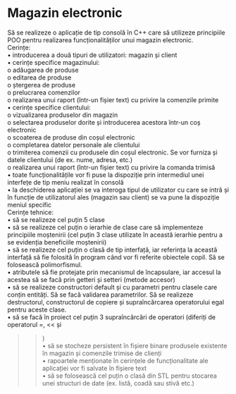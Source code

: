 # Magazin electronic


Să se realizeze o aplicație de tip consolă în C++ care să utilizeze principiile POO pentru
realizarea funcționalităților unui magazin electronic.<br>
Cerințe:<br>
• introducerea a două tipuri de utilizatori: magazin și client<br>
• cerințe specifice magazinului:<br>
  o adăugarea de produse<br>
o editarea de produse<br>
o ștergerea de produse<br>
o prelucrarea comenzilor<br>
o realizarea unui raport (într-un fișier text) cu privire la comenzile primite<br>
• cerințe specifice clientului:<br>
o vizualizarea produselor din magazin<br>
o selectarea produselor dorite și introducerea acestora într-un coș electronic<br>
o scoaterea de produse din coșul electronic<br>
o completarea datelor personale ale clientului<br>
o trimiterea comenzii cu produsele din coșul electronic. Se vor furniza și datele
clientului (de ex. nume, adresa, etc.)<br>
o realizarea unui raport (într-un fișier text) cu privire la comanda trimisă<br>
• toate funcționalitățile vor fi puse la dispoziție prin intermediul unei interfețe de tip
meniu realizat în consolă<br>
• la deschiderea aplicației se va interoga tipul de utilizator cu care se intră și în funcție
de utilizatorul ales (magazin sau client) se va pune la dispoziție meniul specific<br>
Cerințe tehnice:<br>
• să se realizeze cel puțin 5 clase<br>
• să se realizeze cel puțin o ierarhie de clase care să implementeze principiile moștenirii (cel
puțin 3 clase utilizate în această ierarhie pentru a se evidenția beneficiile moștenirii)<br>
• să se realizeze cel puțin o clasă de tip interfață, iar referința la această interfață să fie folosită
în program când vor fi referite obiectele copil. Să se folosească polimorfismul.<br>
• atributele să fie protejate prin mecanismul de încapsulare, iar accesul la acestea să se facă
prin getteri și setteri (metode accesor)<br>
• să se realizeze constructori default și cu parametri pentru clasele care conțin entități. Să se
facă validarea parametrilor. Să se realizeze destructorul, constructorul de copiere și
supraîncărcarea operatorului egal pentru aceste clase.<br>
• să se facă în proiect cel puțin 3 supraîncărcări de operatori (diferiți de operatorul =, << și
>>)<br>
• să se stocheze persistent în fișiere binare produsele existente în magazin și comenzile
trimise de clienți<br>
• rapoartele menționate în cerințele de funcționalitate ale aplicației vor fi salvate în fișiere
text<br>
• să se folosească cel puțin o clasă din STL pentru stocarea unei structuri de date (ex. listă,
coadă sau stivă etc.)<br>
